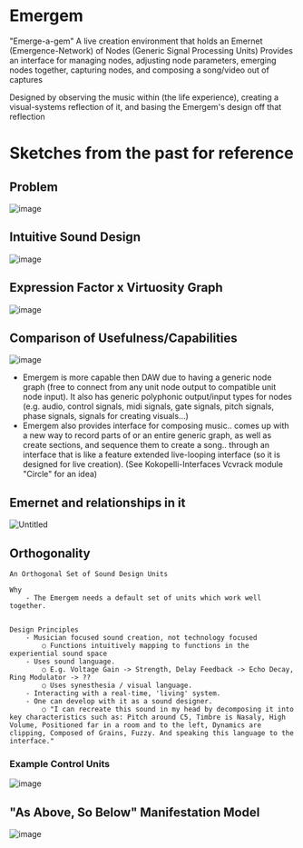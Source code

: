 # Emergem
"Emerge-a-gem"
A live creation environment that holds an Emernet (Emergence-Network) of Nodes (Generic Signal Processing Units)
Provides an interface for managing nodes, adjusting node parameters, emerging nodes together, capturing nodes, and composing a song/video out of captures

Designed by observing the music within (the life experience), creating a visual-systems reflection of it, and basing the Emergem's design off that reflection

# Sketches from the past for reference 

## Problem
![image](https://github.com/user-attachments/assets/66c6304d-7ce6-49ec-b264-ee6dc0b8b8df)


## Intuitive Sound Design
![image](https://github.com/user-attachments/assets/2e947eab-70d3-4ad8-9166-3e35feac150d)

## Expression Factor x Virtuosity Graph
![image](https://github.com/user-attachments/assets/b6b46697-77e4-4290-9a08-5b7003db1257)

## Comparison of Usefulness/Capabilities
![image](https://github.com/user-attachments/assets/3d6b261c-2998-4dfc-ad32-cfb59d54427d)
- Emergem is more capable then DAW due to having a generic node graph (free to connect from any unit node output to compatible unit node input). It also has generic polyphonic output/input types for nodes (e.g. audio, control signals, midi signals, gate signals, pitch signals, phase signals, signals for creating visuals...)
- Emergem also provides interface for composing music.. comes up with a new way to record parts of or an entire generic graph, as well as create sections, and sequence them to create a song.. through an interface that is like a feature extended live-looping interface (so it is designed for live creation). (See Kokopelli-Interfaces Vcvrack module "Circle" for an idea)

## Emernet and relationships in it
![Untitled](https://github.com/user-attachments/assets/f116eeec-cd26-4015-ad17-4ae8ca49ab35)


## Orthogonality
```
An Orthogonal Set of Sound Design Units

Why
	- The Emergem needs a default set of units which work well together.
	
	
Design Principles
	- Musician focused sound creation, not technology focused
		○ Functions intuitively mapping to functions in the experiential sound space
	- Uses sound language.
		○ E.g. Voltage Gain -> Strength, Delay Feedback -> Echo Decay, Ring Modulator -> ??
		○ Uses synesthesia / visual language.
	- Interacting with a real-time, 'living' system.
	- One can develop with it as a sound designer. 
		○ "I can recreate this sound in my head by decomposing it into key characteristics such as: Pitch around C5, Timbre is Nasaly, High Volume, Positioned far in a room and to the left, Dynamics are clipping, Composed of Grains, Fuzzy. And speaking this language to the interface."
```


### Example Control Units
![image](https://github.com/user-attachments/assets/5c892553-6483-4c45-b718-dbdcec762055)

## "As Above, So Below" Manifestation Model
![image](https://github.com/user-attachments/assets/10e42500-c49a-4652-8fd8-5ad019ee492f)






